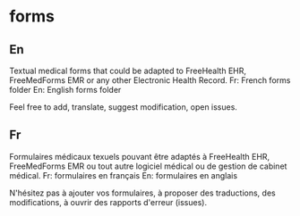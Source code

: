 # forms

## En
Textual medical forms that could be adapted to FreeHealth EHR, FreeMedForms EMR or any other Electronic Health Record.
Fr: French forms folder
En: English forms folder

Feel free to add, translate, suggest modification, open issues.

## Fr
Formulaires médicaux texuels pouvant être adaptés à FreeHealth EHR, FreeMedForms EMR
ou tout autre logiciel médical ou de gestion de cabinet médical.
Fr: formulaires en français
En: formulaires en anglais

N'hésitez pas à ajouter vos formulaires, à proposer des traductions, des modifications,
à ouvrir des rapports d'erreur (issues).
